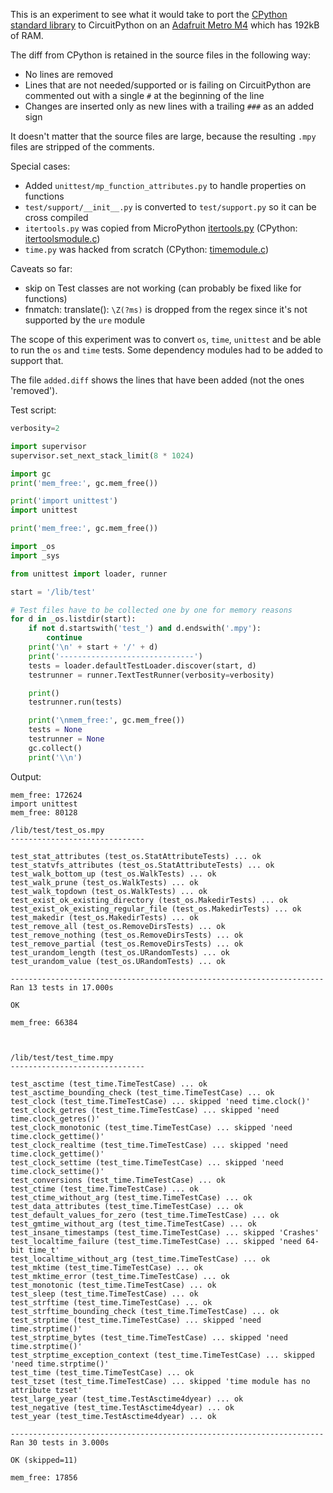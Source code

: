 This is an experiment to see what it would take to port the [CPython standard library](https://github.com/python/cpython/tree/v3.4.9/Lib) to CircuitPython on an [Adafruit Metro M4](https://www.adafruit.com/product/3382) which has 192kB of RAM.

The diff from CPython is retained in the source files in the following way:
- No lines are removed
- Lines that are not needed/supported or is failing on CircuitPython are commented out with a single ```#``` at the beginning of the line
- Changes are inserted only as new lines with a trailing ```###``` as an added sign

It doesn't matter that the source files are large, because the resulting ```.mpy``` files are stripped of the comments.

Special cases:
- Added ```unittest/mp_function_attributes.py``` to handle properties on functions
- ```test/support/__init__.py``` is converted to ```test/support.py``` so it can be cross compiled
- ```itertools.py``` was copied from MicroPython [itertools.py](https://github.com/micropython/micropython-lib/blob/master/itertools/itertools.py) (CPython: [itertoolsmodule.c](https://github.com/python/cpython/blob/master/Modules/itertoolsmodule.c))
- ```time.py``` was hacked from scratch (CPython: [timemodule.c](https://github.com/python/cpython/blob/master/Modules/timemodule.c))

Caveats so far:
- skip on Test classes are not working (can probably be fixed like for functions)
- fnmatch: translate(): ```\Z(?ms)``` is dropped from the regex since it's not supported by the ```ure``` module


The scope of this experiment was to convert ```os```, ```time```, ```unittest``` and be able to run the ```os``` and ```time``` tests.
Some dependency modules had to be added to support that.

The file ```added.diff``` shows the lines that have been added (not the ones 'removed').

Test script:
```python
verbosity=2

import supervisor
supervisor.set_next_stack_limit(8 * 1024)

import gc
print('mem_free:', gc.mem_free())

print('import unittest')
import unittest

print('mem_free:', gc.mem_free())

import _os
import _sys

from unittest import loader, runner

start = '/lib/test'

# Test files have to be collected one by one for memory reasons
for d in _os.listdir(start):
    if not d.startswith('test_') and d.endswith('.mpy'):
        continue
    print('\n' + start + '/' + d)
    print('------------------------------')
    tests = loader.defaultTestLoader.discover(start, d)
    testrunner = runner.TextTestRunner(verbosity=verbosity)

    print()
    testrunner.run(tests)

    print('\nmem_free:', gc.mem_free())
    tests = None
    testrunner = None
    gc.collect()
    print('\\n')

```

Output:
```
mem_free: 172624
import unittest
mem_free: 80128

/lib/test/test_os.mpy
------------------------------

test_stat_attributes (test_os.StatAttributeTests) ... ok
test_statvfs_attributes (test_os.StatAttributeTests) ... ok
test_walk_bottom_up (test_os.WalkTests) ... ok
test_walk_prune (test_os.WalkTests) ... ok
test_walk_topdown (test_os.WalkTests) ... ok
test_exist_ok_existing_directory (test_os.MakedirTests) ... ok
test_exist_ok_existing_regular_file (test_os.MakedirTests) ... ok
test_makedir (test_os.MakedirTests) ... ok
test_remove_all (test_os.RemoveDirsTests) ... ok
test_remove_nothing (test_os.RemoveDirsTests) ... ok
test_remove_partial (test_os.RemoveDirsTests) ... ok
test_urandom_length (test_os.URandomTests) ... ok
test_urandom_value (test_os.URandomTests) ... ok

----------------------------------------------------------------------
Ran 13 tests in 17.000s

OK

mem_free: 66384



/lib/test/test_time.mpy
------------------------------

test_asctime (test_time.TimeTestCase) ... ok
test_asctime_bounding_check (test_time.TimeTestCase) ... ok
test_clock (test_time.TimeTestCase) ... skipped 'need time.clock()'
test_clock_getres (test_time.TimeTestCase) ... skipped 'need time.clock_getres()'
test_clock_monotonic (test_time.TimeTestCase) ... skipped 'need time.clock_gettime()'
test_clock_realtime (test_time.TimeTestCase) ... skipped 'need time.clock_gettime()'
test_clock_settime (test_time.TimeTestCase) ... skipped 'need time.clock_settime()'
test_conversions (test_time.TimeTestCase) ... ok
test_ctime (test_time.TimeTestCase) ... ok
test_ctime_without_arg (test_time.TimeTestCase) ... ok
test_data_attributes (test_time.TimeTestCase) ... ok
test_default_values_for_zero (test_time.TimeTestCase) ... ok
test_gmtime_without_arg (test_time.TimeTestCase) ... ok
test_insane_timestamps (test_time.TimeTestCase) ... skipped 'Crashes'
test_localtime_failure (test_time.TimeTestCase) ... skipped 'need 64-bit time_t'
test_localtime_without_arg (test_time.TimeTestCase) ... ok
test_mktime (test_time.TimeTestCase) ... ok
test_mktime_error (test_time.TimeTestCase) ... ok
test_monotonic (test_time.TimeTestCase) ... ok
test_sleep (test_time.TimeTestCase) ... ok
test_strftime (test_time.TimeTestCase) ... ok
test_strftime_bounding_check (test_time.TimeTestCase) ... ok
test_strptime (test_time.TimeTestCase) ... skipped 'need time.strptime()'
test_strptime_bytes (test_time.TimeTestCase) ... skipped 'need time.strptime()'
test_strptime_exception_context (test_time.TimeTestCase) ... skipped 'need time.strptime()'
test_time (test_time.TimeTestCase) ... ok
test_tzset (test_time.TimeTestCase) ... skipped 'time module has no attribute tzset'
test_large_year (test_time.TestAsctime4dyear) ... ok
test_negative (test_time.TestAsctime4dyear) ... ok
test_year (test_time.TestAsctime4dyear) ... ok

----------------------------------------------------------------------
Ran 30 tests in 3.000s

OK (skipped=11)

mem_free: 17856

```
